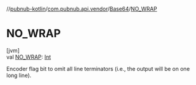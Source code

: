 //[pubnub-kotlin](../../../index.md)/[com.pubnub.api.vendor](../index.md)/[Base64](index.md)/[NO_WRAP](-n-o_-w-r-a-p.md)

# NO_WRAP

[jvm]\
val [NO_WRAP](-n-o_-w-r-a-p.md): [Int](https://kotlinlang.org/api/latest/jvm/stdlib/kotlin/-int/index.html)

Encoder flag bit to omit all line terminators (i.e., the output will be on one long line).
